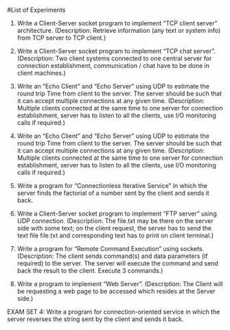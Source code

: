 #List of Experiments

1. Write a Client-Server socket program to implement “TCP client server” architecture. (Description: Retrieve information (any text or system info) from TCP server to TCP client.)

2. Write a Client-Server socket program to implement “TCP chat server”. (Description: Two client systems connected to one central server for connection establishment, communication / chat have to be done in client machines.)

3. Write an “Echo Client” and “Echo Server” using UDP to estimate the round trip Time from client to the server. The server should be such that it can accept multiple connections at any given time. (Description: Multiple clients connected at the same time to one server for connection establishment, server has to listen to all the clients, use I/O monitoring calls if
required.)

4. Write an “Echo Client” and “Echo Server” using UDP to estimate the round trip Time from client to the server. The server should be such that it can accept multiple connections at any given time. (Description: Multiple clients connected at the same time to one server for connection establishment, server has to listen to all the clients, use I/O monitoring calls if required.)

5. Write a program for “Connectionless Iterative Service” in which the server finds the factorial of a number sent by the client and sends it back.

6. Write a Client-Server socket program to implement “FTP server” using UDP connection. (Description: The file.txt may be there on the server side with some text; on the client request, the server has to send the text file file.txt and corresponding text has to print on client terminal.)

7. Write a program for “Remote Command Execution” using sockets. (Description: The client sends command(s) and data parameters (if required) to the server. The server will execute the command and send back the result to the client. Execute 3 commands.)

8. Write a program to implement “Web Server”. (Description: The Client will be requesting a web page to be accessed which resides at the Server side.)

EXAM SET 4: Write a program for connection-oriented service in which the server reverses the string sent by the client and sends it back.
